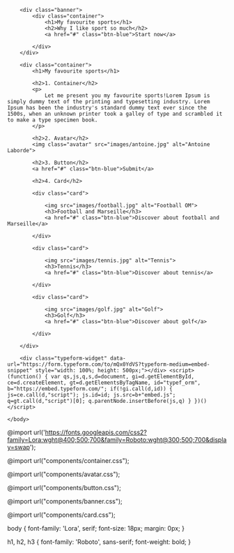 <html>
	<head>
		<title>Sports</title>
		<meta charset="utf-8">
		<link rel="stylesheet" type="text/css" href="css/style.css">
	</head>
	<body>

		<div class="banner">
			<div class="container">
				<h1>My favourite sports</h1>
				<h2>Why I like sport so much</h2>
				<a href="#" class="btn-blue">Start now</a>

			</div>
		</div>

		<div class="container">
			<h1>My favourite sports</h1>

			<h2>1. Container</h2>
			<p>
				Let me present you my favourite sports!Lorem Ipsum is simply dummy text of the printing and typesetting industry. Lorem Ipsum has been the industry's standard dummy text ever since the 1500s, when an unknown printer took a galley of type and scrambled it to make a type specimen book.
			</p>

			<h2>2. Avatar</h2>
			<img class="avatar" src="images/antoine.jpg" alt="Antoine Laborde">

			<h2>3. Button</h2>
			<a href="#" class="btn-blue">Submit</a>

			<h2>4. Card</h2>

			<div class="card">

				<img src="images/football.jpg" alt="Football OM">
				<h3>Football and Marseille</h3>
				<a href="#" class="btn-blue">Discover about football and Marseille</a>

			</div>

			<div class="card">

				<img src="images/tennis.jpg" alt="Tennis">
				<h3>Tennis</h3>
				<a href="#" class="btn-blue">Discover about tennis</a>

			</div>

			<div class="card">

				<img src="images/golf.jpg" alt="Golf">
				<h3>Golf</h3>
				<a href="#" class="btn-blue">Discover about golf</a>

			</div>

		</div>	

		<div class="typeform-widget" data-url="https://form.typeform.com/to/mQx0YdVS?typeform-medium=embed-snippet" style="width: 100%; height: 500px;"></div> <script> (function() { var qs,js,q,s,d=document, gi=d.getElementById, ce=d.createElement, gt=d.getElementsByTagName, id="typef_orm", b="https://embed.typeform.com/"; if(!gi.call(d,id)) { js=ce.call(d,"script"); js.id=id; js.src=b+"embed.js"; q=gt.call(d,"script")[0]; q.parentNode.insertBefore(js,q) } })() </script>
		
	</body>
</html>

@import url('https://fonts.googleapis.com/css2?family=Lora:wght@400;500;700&family=Roboto:wght@300;500;700&display=swap');

@import url("components/container.css");

@import url("components/avatar.css");

@import url("components/button.css");

@import url("components/banner.css");

@import url("components/card.css");


body {
	font-family: 'Lora', serif;
	font-size: 18px;
	margin: 0px;
}

h1, h2, h3 {
	font-family: 'Roboto', sans-serif;
	font-weight: bold;
}

